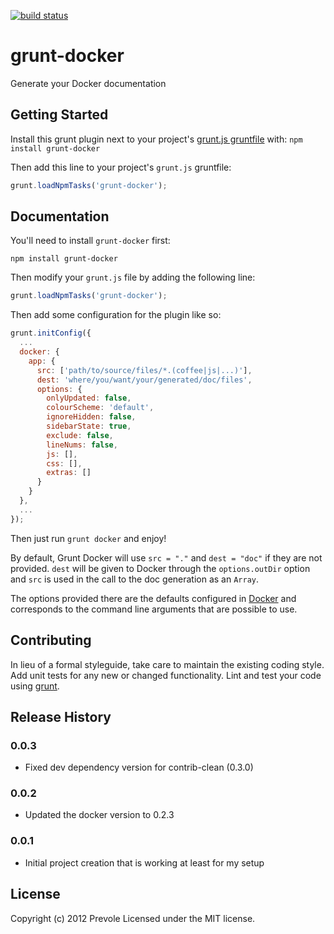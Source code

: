[![build status](https://secure.travis-ci.org/Prevole/grunt-docker.png)](http://travis-ci.org/Prevole/grunt-docker)
# grunt-docker

Generate your Docker documentation

## Getting Started
Install this grunt plugin next to your project's [grunt.js gruntfile][getting_started] with: `npm install grunt-docker`

Then add this line to your project's `grunt.js` gruntfile:

```javascript
grunt.loadNpmTasks('grunt-docker');
```

[grunt]: https://github.com/cowboy/grunt
[getting_started]: https://github.com/cowboy/grunt/blob/master/docs/getting_started.md

## Documentation
You'll need to install `grunt-docker` first:

    npm install grunt-docker

Then modify your `grunt.js` file by adding the following line:

```javascript
grunt.loadNpmTasks('grunt-docker');
```

Then add some configuration for the plugin like so:

```javascript
grunt.initConfig({
  ...
  docker: {
    app: {
      src: ['path/to/source/files/*.(coffee|js|...)'],
      dest: 'where/you/want/your/generated/doc/files',
      options: {
        onlyUpdated: false,
        colourScheme: 'default',
        ignoreHidden: false,
        sidebarState: true,
        exclude: false,
        lineNums: false,
        js: [],
        css: [],
        extras: []
      }
    }
  },
  ...
});
```

Then just run `grunt docker` and enjoy!

By default, Grunt Docker will use `src = "."` and `dest = "doc"` if they are not
provided. `dest` will be given to Docker through the `options.outDir` option and
`src` is used in the call to the doc generation as an `Array`.

The options provided there are the defaults configured in [Docker](https://github.com/jbt/docker) and
corresponds to the command line arguments that are possible to use.

## Contributing
In lieu of a formal styleguide, take care to maintain the existing coding style. Add unit tests for any new or changed functionality. Lint and test your code using [grunt][grunt].

## Release History

### 0.0.3
- Fixed dev dependency version for contrib-clean (0.3.0)

### 0.0.2
- Updated the docker version to 0.2.3

### 0.0.1
- Initial project creation that is working at least for my setup

## License
Copyright (c) 2012 Prevole
Licensed under the MIT license.
